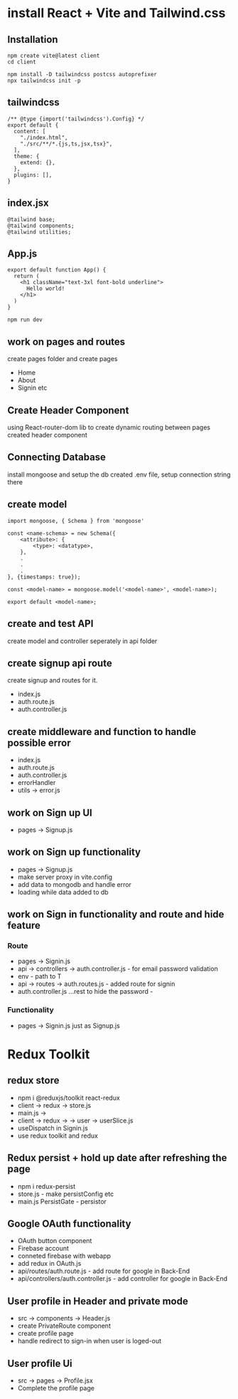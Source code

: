 
# install React + Vite and Tailwind.css 

## Installation
```
npm create vite@latest client
cd client
```

```
npm install -D tailwindcss postcss autoprefixer
npx tailwindcss init -p
```

## tailwindcss
```
/** @type {import('tailwindcss').Config} */
export default {
  content: [
    "./index.html",
    "./src/**/*.{js,ts,jsx,tsx}",
  ],
  theme: {
    extend: {},
  },
  plugins: [],
}
```

## index.jsx
```
@tailwind base;
@tailwind components;
@tailwind utilities;
```

## App.js
```
export default function App() {
  return (
    <h1 className="text-3xl font-bold underline">
      Hello world!
    </h1>
  )
}
```

```
npm run dev
```

## work on pages and routes

create pages folder and create pages 
- Home 
- About 
- Signin etc

## Create Header Component
using React-router-dom lib to create dynamic routing between pages
created header component

## Connecting Database
install mongoose and setup the db
created .env file, setup connection string there

## create model

```
import mongoose, { Schema } from 'mongoose'

const <name-schema> = new Schema({
    <attribute>: {
        <type>: <datatype>,
    },
    .
    .
    .
}, {timestamps: true});

const <model-name> = mongoose.model('<model-name>', <model-name>);

export default <model-name>;

```
## create and test API

create model and controller seperately in api folder

## create signup api route

create signup and routes for it.
- index.js 
- auth.route.js
- auth.controller.js


## create middleware and function to handle possible error

- index.js 
- auth.route.js
- auth.controller.js 
- errorHandler
- utils -> error.js

## work on Sign up UI 

- pages -> Signup.js

## work on Sign up functionality

- pages -> Signup.js
- make server proxy in vite.config
- add data to mongodb and handle error 
- loading while data added to db 

## work on Sign in functionality and route and hide feature

### Route
- pages -> Signin.js
- api -> controllers -> auth.controller.js - for email password validation 
- env - path to T
- api -> routes -> auth.routes.js - added route for signin
- auth.controller.js ...rest to hide the password - 

### Functionality
- pages -> Signin.js just as Signup.js

# Redux Toolkit

## redux store
- npm i @reduxjs/toolkit react-redux
- client -> redux -> store.js
- main.js ->  
- client -> redux -> -> user -> userSlice.js
- useDispatch in Signin.js
- use redux toolkit and redux

## Redux persist + hold up date after refreshing the page 
- npm i redux-persist
- store.js - make persistConfig etc
- main.js PersistGate - persistor 

## Google OAuth functionality
- OAuth button component
- Firebase account 
- conneted firebase with webapp
- add redux in OAuth.js
- api/routes/auth.route.js - add route for google in Back-End
- api/controllers/auth.controller.js - add controller for google in Back-End

## User profile in Header and private mode
- src -> components -> Header.js
- create PrivateRoute component   
- create profile page 
- handle redirect to sign-in when user is loged-out  

## User profile Ui
- src -> pages -> Profile.jsx
- Complete the profile page
